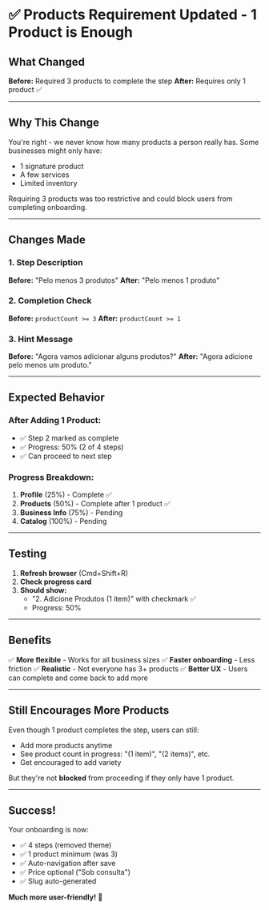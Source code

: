 # ✅ Products Requirement Updated - 1 Product is Enough

## What Changed

**Before:** Required 3 products to complete the step
**After:** Requires only 1 product ✅

---

## Why This Change

You're right - we never know how many products a person really has. Some businesses might only have:
- 1 signature product
- A few services
- Limited inventory

Requiring 3 products was too restrictive and could block users from completing onboarding.

---

## Changes Made

### 1. Step Description
**Before:** "Pelo menos 3 produtos"
**After:** "Pelo menos 1 produto"

### 2. Completion Check
**Before:** `productCount >= 3`
**After:** `productCount >= 1`

### 3. Hint Message
**Before:** "Agora vamos adicionar alguns produtos?"
**After:** "Agora adicione pelo menos um produto."

---

## Expected Behavior

### After Adding 1 Product:
- ✅ Step 2 marked as complete
- ✅ Progress: 50% (2 of 4 steps)
- ✅ Can proceed to next step

### Progress Breakdown:
1. **Profile** (25%) - Complete ✅
2. **Products** (50%) - Complete after 1 product ✅
3. **Business Info** (75%) - Pending
4. **Catalog** (100%) - Pending

---

## Testing

1. **Refresh browser** (Cmd+Shift+R)
2. **Check progress card**
3. **Should show:**
   - "2. Adicione Produtos (1 item)" with checkmark ✅
   - Progress: 50%

---

## Benefits

✅ **More flexible** - Works for all business sizes
✅ **Faster onboarding** - Less friction
✅ **Realistic** - Not everyone has 3+ products
✅ **Better UX** - Users can complete and come back to add more

---

## Still Encourages More Products

Even though 1 product completes the step, users can still:
- Add more products anytime
- See product count in progress: "(1 item)", "(2 items)", etc.
- Get encouraged to add variety

But they're not **blocked** from proceeding if they only have 1 product.

---

## Success!

Your onboarding is now:
- ✅ 4 steps (removed theme)
- ✅ 1 product minimum (was 3)
- ✅ Auto-navigation after save
- ✅ Price optional ("Sob consulta")
- ✅ Slug auto-generated

**Much more user-friendly!** 🎉
